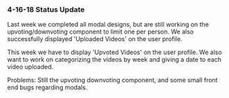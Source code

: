 ### 4-16-18 Status Update

Last week we completed all modal designs, but are still working on the upvoting/downvoting component to limit one per person. We also successfully displayed 'Uploaded Videos' on the user profile.

This week we have to display 'Upvoted Videos' on the user profile. We also want to work on categorizing the videos by week and giving a date to each video uploaded.

Problems: Still the upvoting downvoting component, and some small front end bugs regarding modals.
